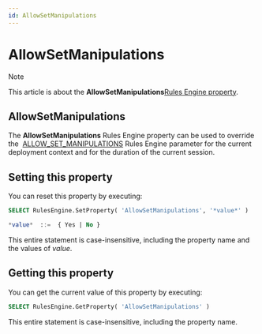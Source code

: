 ```yaml
---
id: AllowSetManipulations
---
```


# AllowSetManipulations



> [!NOTE]
> This article is about the **AllowSetManipulations**[Rules Engine property](/docs/Modeller_and_Rules_Engine/Rules_Engine_properties).

## **AllowSetManipulations**

The **AllowSetManipulations** Rules Engine property can be used to override the  [ALLOW_SET_MANIPULATIONS](/docs/Modeller_and_Rules_Engine/Introducing_USoft_Modeller_and_Rules_Engine/Rules_Engine_parameters.md) Rules Engine parameter for the current deployment context and for the duration of the current session.

## Setting this property

You can reset this property by executing:

```sql
SELECT RulesEngine.SetProperty( 'AllowSetManipulations', '*value*' )

*value*  ::=  { Yes | No }
```

This entire statement is case-insensitive, including the property name and the values of *value*.

## Getting this property

You can get the current value of this property by executing:

```sql
SELECT RulesEngine.GetProperty( 'AllowSetManipulations' )
```

This entire statement is case-insensitive, including the property name.

 

 